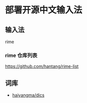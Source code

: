 # 部署开源中文输入法

## 输入法

rime

### rime 仓库列表
https://github.com/hantang/rime-list
## 词库

- [haiyangma/dics](https://github.com/haiyangma/dics)
